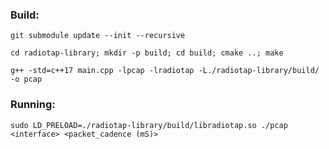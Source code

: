 ### Build:

`git submodule update --init --recursive`

`cd radiotap-library; mkdir -p build; cd build; cmake ..; make`

`g++ -std=c++17 main.cpp -lpcap -lradiotap -L./radiotap-library/build/ -o pcap`

### Running:

`sudo LD_PRELOAD=./radiotap-library/build/libradiotap.so ./pcap <interface> <packet_cadence (mS)>`